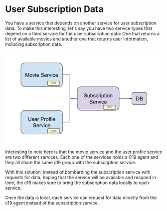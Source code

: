 # User Subscription Data

You have a service that depends on another service for user subscription data. To make this interesting, let's say you have two service types 
that depend on a third service for the user subscription data: One that returns a list of available movies and another one that returns user information, 
including subscription data.

![User subscription use-case][figure-2]

Interesting to note here is that the movie service and the user profile service are two different services.
Each one of the services holds a C19 agent and they all share the same c19 group with the subscription service.

With this solution, instead of bombarding the subscription service with requests for data, hoping that the service will 
be available and respond in time, the c19 makes sure to bring the subscription data locally to each service.

Once the data is local, each service can request for data directly from the c19 agent instead of the subscription service.

[figure-2]: figure-2-use-case-user-subscription.png "User subscription use-case"
